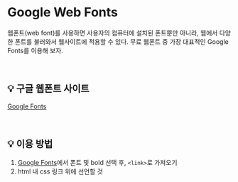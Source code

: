 # Google Web Fonts

웹폰트(web font)를 사용하면 사용자의 컴퓨터에 설치된 폰트뿐만 아니라, 웹에서 다양한 폰트를 불러와서 웹사이트에 적용할 수 있다. 무료 웹폰트 중 가장 대표적인 Google Fonts를 이용해 보자.

<br>

## 💡 구글 웹폰트 사이트

[Google Fonts](https://fonts.google.com/)

<br>

## 💡 이용 방법

1. [Google Fonts](https://fonts.google.com/)에서 폰트 및 bold 선택 후, `<link>`로 가져오기
2. html 내 css 링크 위에 선언할 것